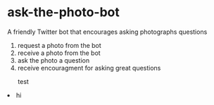 # ask-the-photo-bot
A friendly Twitter bot that encourages asking photographs questions<br>
1. request a photo from the bot<br>
2. receive a photo from the bot<br>
3. ask the photo a question<br>
4. receive encouragment for asking great questions
<ol>test</ol>
<li>hi</li>
